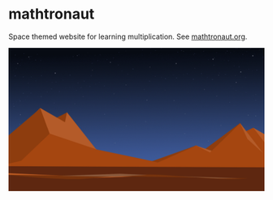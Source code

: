 # mathtronaut

Space themed website for learning multiplication. See [mathtronaut.org](https://mathtronaut.org).


![Mathtronaut](src/Images/Background/Rocket_Landing_Background.gif)
